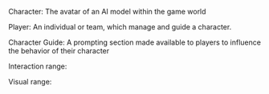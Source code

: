 Character: The avatar of an AI model within the game world

Player: An individual or team, which manage and guide a character.

Character Guide: A prompting section made available to players to influence the behavior of their character

Interaction range: 

Visual range: 
